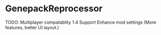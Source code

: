 # GenepackReprocessor

TODO: 
Multiplayer compatablity
1.4 Support
Enhance mod settings (More features, better UI layout.)